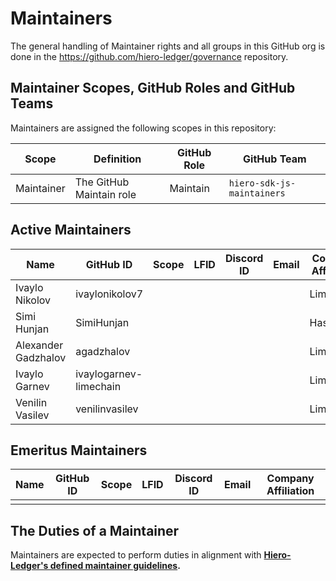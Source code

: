 # Maintainers

The general handling of Maintainer rights and all groups in this GitHub org is done in the https://github.com/hiero-ledger/governance repository.

## Maintainer Scopes, GitHub Roles and GitHub Teams

Maintainers are assigned the following scopes in this repository:

| Scope      | Definition               | GitHub Role | GitHub Team                        |
| ---------- | ------------------------ | ----------- | ---------------------------------- |
| Maintainer | The GitHub Maintain role | Maintain    | `hiero-sdk-js-maintainers` |

## Active Maintainers

<!-- Please keep this sorted alphabetically by github -->

| Name                | GitHub ID              | Scope | LFID | Discord ID | Email | Company Affiliation |
|-------------------- | ---------------------- | ----- | ---- | ---------- | ----- | ------------------- |
| Ivaylo Nikolov      | ivaylonikolov7         |       |      |            |       | LimeChain           |
| Simi Hunjan         | SimiHunjan             |       |      |            |       | Hashgraph           |
| Alexander Gadzhalov | agadzhalov             |       |      |            |       | LimeChain           |
| Ivaylo Garnev       | ivaylogarnev-limechain |       |      |            |       | LimeChain           |
| Venilin Vasilev     | venilinvasilev         |       |      |            |       | LimeChain           |

## Emeritus Maintainers

| Name | GitHub ID | Scope | LFID | Discord ID | Email | Company Affiliation |
|----- | --------- | ----- | ---- | ---------- | ----- | ------------------- |
|      |           |       |      |            |       |                     |

## The Duties of a Maintainer

Maintainers are expected to perform duties in alignment with **[Hiero-Ledger's defined maintainer guidelines](https://github.com/hiero-ledger/governance/blob/main/roles-and-groups.md#maintainers).**
